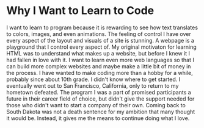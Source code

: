 # Why I Want to Learn to Code
I want to learn to program because it is rewarding to see how text translates to colors, images, and even animations. The feeling of control I have over every aspect of the layout and visuals of a site is stunning. A webpage is a playground that I control every aspect of.
My original motivaton for learning HTML was to understand what makes up a website, but before I knew it I had fallen in love with it. I want to learn even more web languages so that I can build more complex websites and maybe make a little bit of money in the process.
I have wanted to make coding more than a hobby for a while, probably since about 10th grade. I didn't know where to get started. I eventually went out to San Francisco, California, only to return to my hometown defeated. The program I was a part of promised participants a future in their career field of choice, but didn't give the support needed for those who didn't want to start a company of their own.
Coming back to South Dakota was not a death sentence for my ambition that many thought it would be. Instead, it gives me the means to continue doing what I love.
